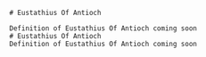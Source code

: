 
    # Eustathius Of Antioch

    Definition of Eustathius Of Antioch coming soon
    # Eustathius Of Antioch
    Definition of Eustathius Of Antioch coming soon